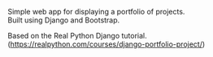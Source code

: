 Simple web app for displaying a portfolio of projects.<br/>
Built using Django and Bootstrap.

Based on the Real Python Django tutorial.<br/>
(https://realpython.com/courses/django-portfolio-project/)
